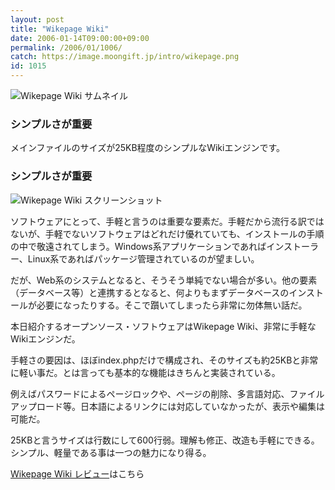 ```yaml
---
layout: post
title: "Wikepage Wiki"
date: 2006-01-14T09:00:00+09:00
permalink: /2006/01/1006/
catch: https://image.moongift.jp/intro/wikepage.png
id: 1015
---
```

 ![Wikepage Wiki サムネイル](https://image.moongift.jp/intro/wikepage.t.png "Wikepage Wiki サムネイル")
  

### シンプルさが重要
  
メインファイルのサイズが25KB程度のシンプルなWikiエンジンです。  
<!--more-->  

### シンプルさが重要
  

![Wikepage Wiki スクリーンショット](https://image.moongift.jp/intro/wikepage.png "Wikepage Wiki スクリーンショット")

  

ソフトウェアにとって、手軽と言うのは重要な要素だ。手軽だから流行る訳ではないが、手軽でないソフトウェアはどれだけ優れていても、インストールの手順の中で敬遠されてしまう。Windows系アプリケーションであればインストーラー、Linux系であればパッケージ管理されているのが望ましい。

  

だが、Web系のシステムとなると、そうそう単純でない場合が多い。他の要素（データベース等）と連携するとなると、何よりもまずデータベースのインストールが必要になったりする。そこで躓いてしまったら非常に勿体無い話だ。

  

本日紹介するオープンソース・ソフトウェアはWikepage Wiki、非常に手軽なWikiエンジンだ。

  

手軽さの要因は、ほぼindex.phpだけで構成され、そのサイズも約25KBと非常に軽い事だ。とは言っても基本的な機能はきちんと実装されている。

  

例えばパスワードによるページロックや、ページの削除、多言語対応、ファイルアップロード等。日本語によるリンクには対応していなかったが、表示や編集は可能だ。

  

25KBと言うサイズは行数にして600行弱。理解も修正、改造も手軽にできる。シンプル、軽量である事は一つの魅力になり得る。

  

[Wikepage Wiki レビュー](http://oss.moongift.jp/review/i-1019.html)はこちら

